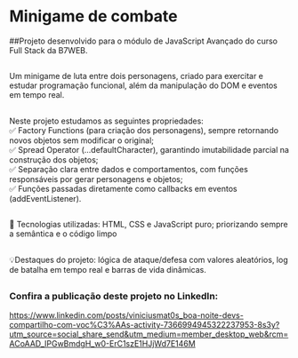 # Minigame de combate
##Projeto desenvolvido para o módulo de JavaScript Avançado do curso Full Stack da B7WEB.
##
Um minigame de luta entre dois personagens, criado para exercitar e estudar programação funcional, além da manipulação do DOM e eventos em tempo real.
##
Neste projeto estudamos as seguintes propriedades:<br>
✅ Factory Functions (para criação dos personagens), sempre retornando novos objetos sem modificar o original;<br>
✅ Spread Operator (...defaultCharacter), garantindo imutabilidade parcial na construção dos objetos;<br>
✅ Separação clara entre dados e comportamentos, com funções responsáveis por gerar personagens e objetos;<br>
✅ Funções passadas diretamente como callbacks em eventos (addEventListener).<br>
##
🤖 Tecnologias utilizadas: HTML, CSS e JavaScript puro; priorizando sempre a semântica e o código limpo
##
💡Destaques do projeto: lógica de ataque/defesa com valores aleatórios, log de batalha em tempo real e barras de vida dinâmicas.
##
### Confira a publicação deste projeto no LinkedIn:
https://www.linkedin.com/posts/viniciusmat0s_boa-noite-devs-compartilho-com-voc%C3%AAs-activity-7366994945322237953-8s3y?utm_source=social_share_send&utm_medium=member_desktop_web&rcm=ACoAAD_IPGwBmdgH_w0-ErC1szE1HJjWd7E146M
